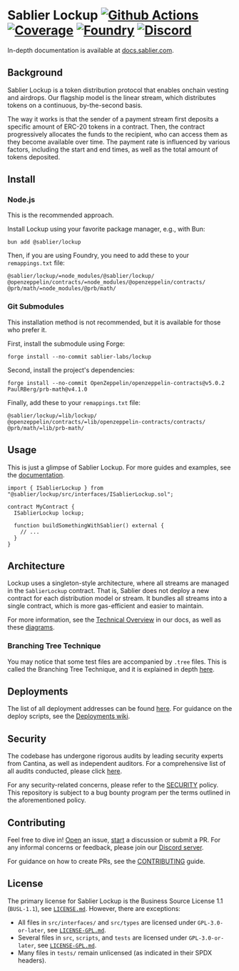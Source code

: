 # Sablier Lockup [![Github Actions][gha-badge]][gha] [![Coverage][codecov-badge]][codecov] [![Foundry][foundry-badge]][foundry] [![Discord][discord-badge]][discord]

[gha]: https://github.com/sablier-labs/lockup/actions
[gha-badge]: https://github.com/sablier-labs/lockup/actions/workflows/ci.yml/badge.svg
[codecov]: https://codecov.io/gh/sablier-labs/lockup
[codecov-badge]: https://codecov.io/gh/sablier-labs/lockup/branch/main/graph/badge.svg
[discord]: https://discord.gg/bSwRCwWRsT
[discord-badge]: https://img.shields.io/discord/659709894315868191
[foundry]: https://getfoundry.sh
[foundry-badge]: https://img.shields.io/badge/Built%20with-Foundry-FFDB1C.svg

In-depth documentation is available at [docs.sablier.com](https://docs.sablier.com).

## Background

Sablier Lockup is a token distribution protocol that enables onchain vesting and airdrops. Our flagship model is the
linear stream, which distributes tokens on a continuous, by-the-second basis.

The way it works is that the sender of a payment stream first deposits a specific amount of ERC-20 tokens in a contract.
Then, the contract progressively allocates the funds to the recipient, who can access them as they become available over
time. The payment rate is influenced by various factors, including the start and end times, as well as the total amount
of tokens deposited.

## Install

### Node.js

This is the recommended approach.

Install Lockup using your favorite package manager, e.g., with Bun:

```shell
bun add @sablier/lockup
```

Then, if you are using Foundry, you need to add these to your `remappings.txt` file:

```text
@sablier/lockup/=node_modules/@sablier/lockup/
@openzeppelin/contracts/=node_modules/@openzeppelin/contracts/
@prb/math/=node_modules/@prb/math/
```

### Git Submodules

This installation method is not recommended, but it is available for those who prefer it.

First, install the submodule using Forge:

```shell
forge install --no-commit sablier-labs/lockup
```

Second, install the project's dependencies:

```shell
forge install --no-commit OpenZeppelin/openzeppelin-contracts@v5.0.2 PaulRBerg/prb-math@v4.1.0
```

Finally, add these to your `remappings.txt` file:

```text
@sablier/lockup/=lib/lockup/
@openzeppelin/contracts/=lib/openzeppelin-contracts/contracts/
@prb/math/=lib/prb-math/
```

## Usage

This is just a glimpse of Sablier Lockup. For more guides and examples, see the
[documentation](https://docs.sablier.com).

```solidity
import { ISablierLockup } from "@sablier/lockup/src/interfaces/ISablierLockup.sol";

contract MyContract {
  ISablierLockup lockup;

  function buildSomethingWithSablier() external {
    // ...
  }
}
```

## Architecture

Lockup uses a singleton-style architecture, where all streams are managed in the `SablierLockup` contract. That is,
Sablier does not deploy a new contract for each distribution model or stream. It bundles all streams into a single
contract, which is more gas-efficient and easier to maintain.

For more information, see the [Technical Overview](https://docs.sablier.com/reference/overview) in our docs, as well as
these [diagrams](https://docs.sablier.com/reference/lockup/diagrams).

### Branching Tree Technique

You may notice that some test files are accompanied by `.tree` files. This is called the Branching Tree Technique, and
it is explained in depth [here](https://www.bulloak.dev/).

## Deployments

The list of all deployment addresses can be found [here](https://docs.sablier.com). For guidance on the deploy scripts,
see the [Deployments wiki](https://github.com/sablier-labs/lockup/wiki/Deployments).

## Security

The codebase has undergone rigorous audits by leading security experts from Cantina, as well as independent auditors.
For a comprehensive list of all audits conducted, please click [here](https://github.com/sablier-labs/audits).

For any security-related concerns, please refer to the [SECURITY](./SECURITY.md) policy. This repository is subject to a
bug bounty program per the terms outlined in the aforementioned policy.

## Contributing

Feel free to dive in! [Open](https://github.com/sablier-labs/lockup/issues/new) an issue,
[start](https://github.com/sablier-labs/lockup/discussions/new) a discussion or submit a PR. For any informal concerns
or feedback, please join our [Discord server](https://discord.gg/bSwRCwWRsT).

For guidance on how to create PRs, see the [CONTRIBUTING](./CONTRIBUTING.md) guide.

## License

The primary license for Sablier Lockup is the Business Source License 1.1 (`BUSL-1.1`), see
[`LICENSE.md`](./LICENSE.md). However, there are exceptions:

- All files in `src/interfaces/` and `src/types` are licensed under `GPL-3.0-or-later`, see
  [`LICENSE-GPL.md`](./LICENSE-GPL.md).
- Several files in `src`, `scripts`, and `tests` are licensed under `GPL-3.0-or-later`, see
  [`LICENSE-GPL.md`](./LICENSE-GPL.md).
- Many files in `tests/` remain unlicensed (as indicated in their SPDX headers).
